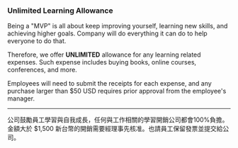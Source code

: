 ### Unlimited Learning Allowance

Being a "MVP" is all about keep improving yourself, learning new skills, and achieving higher goals.
Company will do everything it can do to help everyone to do that.

Therefore, we offer __UNLIMITED__ allowance for any learning related expenses.
Such expense includes buying books, online courses, conferences, and more.

Employees will need to submit the receipts for each expense,
and any purchase larger than $50 USD requires prior approval from the employee's manager.

---

公司鼓勵員工學習與自我成長，任何與工作相關的學習開銷公司都會100%負擔。
金額大於 $1,500 新台幣的開銷需要經理事先核准。也請員工保留發票並提交給公司。